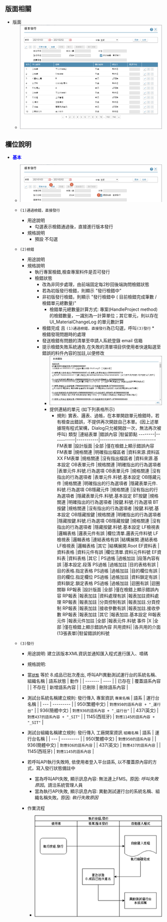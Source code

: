 ## <div id="layout">版面相關</div>
* 版面
    * ![pic][image_changeloginfo]

## <div id="object-desc">欄位說明</div>

* <p id="fieldbreak1" style="color:blue;font-weight:bold">基本</p>

    * ![pic][image_changeloginfo_block1]
    * `(1)通過檢錯，直接發行`
        * 用途說明
            * 勾選表示檢錯通過後，直接進行版本發行
        * 規格說明
            * 預設 不勾選
    * `(2)檢錯`
        * 用途說明
        * 規格說明
            * 執行專案檢錯,檢查專案料件是否可發行
            * 檢錯狀態
                * 改為非同步處理，由前端固定每2秒回後端詢問檢錯狀態
                * 若為初版發行檢錯，則顯示 "發行檢錯中"
                * 非初版發行檢錯，則顯示 "發行檢錯中 ( 目前檢錯完成筆數 / 檢錯單元總數量)"
                    * 檢錯單元總數量計算方式: 專案(HandleProject method)的檢錯數量，一識別為一計算單位；其它單元，則以存在 UI_MaterialChangeLog 的單元數計算
                * 檢錯完成 且 `(1)通過檢錯，直接發行`為已勾選，呼叫`(3)發行`
            *　檢錯發現問題時的處理 
                * 發送檢錯有問題的清單至申請人系統登錄 email 信箱
                * 提示檢錯失敗系統通告,在失敗的清單項目供使用者快速點選至錯誤的料件內容的加註,以便修改
                    * ![pic][image_publish_valid_error_msgbox]
                    * 提供連結的單元 (如下列表格所示)
                        * 規則: 實表、邏表、過帳，在本單開啟單元檢錯時，若有檢查出錯誤，不提供再次開啟自己本單。(因上述單據現有程式架構，Dialog只允被開啟一次，無法再次被呼叫)
                            類型	|連結表單	|錯誤內容	|駐留節點
                            --------|-----------|-----------|----------------------------
                            FM表單	|設計版面	|全部	|僅在檢錯上顯示錯誤內容
                            FM表單	|規格關連	|明確指出檔區者	|資料來源.資料區XX
                            FM表單	|規格關連	|沒有指出檔區者	|資料來源.基本設定
                            OB表單元件	|規格關連	|明確指出的行為選項者	|表單元件.料號.行為選項
                            OB表單元件	|規格關連	|沒有指出的行為選項者	|表單元件.料號.基本設定
                            OB隱藏元件	|規格關連	|明確指出的行為選項者	|隱藏表單元件.料號.行為選項
                            OB隱藏元件	|規格關連	|沒有指出的行為選項者	|隱藏表單元件.料號.基本設定
                            BT按鍵	|規格關連	|明確指出的行為選項者	|按鍵.料號.行為選項
                            BT按鍵	|規格關連	|沒有指出的行為選項者	|按鍵.料號.基本設定
                            OB隱藏按鍵	|規格關連	|明確指出的行為選項者	|隱藏按鍵.料號.行為選項
                            OB隱藏按鍵	|規格關連	|沒有指出的行為選項者	|隱藏按鍵.料號.基本設定
                            LF檢視表	|邏輯表格	|邏表元件有誤	|欄位清單.邏表元件料號
                            LF檢視表	|邏輯表格	|連結表格有誤	|結構展開.連結表格
                            LF檢視表	|邏輯表格	|其它	|結構展開.Root
                            EF資料表	|資料表格	|資料元件有誤	|欄位清單.資料元件料號
                            EF資料表	|資料表格	|其它	|
                            PS過帳	|過帳加註	|段落內容有誤	|基本設定.段落
                            PS過帳	|過帳加註	|目的表格有誤	|目的表格.指定表格
                            PS過帳	|過帳加註	|目的欄位有誤	|目的欄位.指定欄位
                            PS過帳	|過帳加註	|資料鎖定有誤	|資料鎖定.鎖定表格
                            PS過帳	|過帳加註	|迴圈有誤	|迴圈關聯
                            RP報表	|設計版面	|全部	|僅在檢錯上顯示錯誤內容
                            RP報表	|報表加註	|資料處理有誤	|報表加註資料處理
                            RP報表	|報表加註	|分頁控制有誤	|報表加註.分頁控制
                            RP報表	|報表加註	|接收參數有誤	|報表加註.接收參數
                            RP報表	|報表加註	|其它	|報表加註.基本設定
                            RI報表元件	|報表元件加註	|全部	|報表元件.料號
                            事件	|X	|全部	|僅在檢錯上顯示錯誤內容
                            共用資料|	|各共用的介面(13張表單)|駐留錯誤的料號

    * `(3)發行`
        * 用途說明: 建立該版本XML資訊並通知匯入程式進行匯入、噴碼
        * 規格說明: 
        * 當[`狀態`](#ui_publishlog_stage) 等於 8.成品已批次產出, 呼叫API異動測試運行台的系統名稱、組織名稱
        | 語系狀態 | 動作 |
        | ------- | ---- |
        | 已存在 | 覆蓋語系內容 |
        | 不存在 | 新增語系內容 |
            | 已刪除 | 刪除語系內容 |

        * 測試台系統名稱建立規則: 發行傳入 專案資訊 `專案名稱`
        | 語系 | 運行台名稱 |
        | --- | --------- |
        | 950(繁體中文) | `對應950的語系內容 + "_運行台"` |
        | 936(簡體中文) | `對應936的語系內容 + "_运行台"` |
        | 437(英文) | `對應437的語系內容 + "_SIT"` |
        | 1145(西班牙) | `對應1145的語系內容 + "_SIT"` |

        * 測試台組織名稱建立規則: 發行傳入 工廠開案資訊 `組織名稱`
        | 語系 | 運行台名稱 |
        | --- | --------- |
        | 950(繁體中文) | `對應950的語系內容` |
        | 936(簡體中文) | `對應936的語系內容` |
        | 437(英文) | `對應437的語系內容` |
        | 1145(西班牙) | `對應1145的語系內容` |

        * 若呼叫API執行失敗時, 依使用者登入平台語系, 以不覆蓋原內容的方式，寫入發行狀態備註中
            * 當為呼叫API失敗, 顯示訊息內容: 無法連上FMS。原因: *呼叫失敗原因*。請洽系統管理人員
            * 當為執行API失敗, 顯示訊息內容: 異動測試運行台的系統名稱、組織名稱失敗。原因: *執行失敗原因*
        * 作業流程
             * ![Publish_Diagram]



<!-- 圖片 -->
[image_changeloginfo]:attachment/image_ChangeLogInfo.png
[image_changeloginfo_block1]:attachment/image_ChangeLogInfo_block1.png
[image_publish_valid_error_msgbox]:attachment/publish_valid_error_msgbox.png

[Publish_Diagram]:attachment/Publish_Diagram.png "[作業流程]發行"